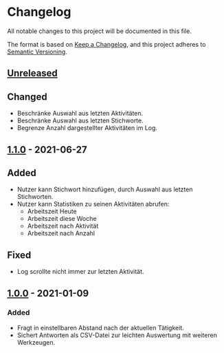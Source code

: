 # Changelog

All notable changes to this project will be documented in this file.

The format is based on [Keep a Changelog][1], and this project adheres to
[Semantic Versioning][2].

## [Unreleased]

## Changed

- Beschränke Auswahl aus letzten Aktivitäten.
- Beschränke Auswahl aus letzten Stichworte.
- Begrenze Anzahl dargestellter Aktivitäten im Log.

## [1.1.0] - 2021-06-27

## Added

- Nutzer kann Stichwort hinzufügen, durch Auswahl aus letzten Stichworten.
- Nutzer kann Statistiken zu seinen Aktivitäten abrufen:
    - Arbeitszeit Heute
    - Arbeitszeit diese Woche
    - Arbeitszeit nach Aktivität
    - Arbeitszeit nach Anzahl

## Fixed

- Log scrollte nicht immer zur letzten Aktivität.

## [1.0.0] - 2021-01-09

### Added

- Fragt in einstellbaren Abstand nach der aktuellen Tätigkeit.
- Sichert Antworten als CSV-Datei zur leichten Auswertung mit weiteren
  Werkzeugen.


[1]: https://keepachangelog.com/en/1.0.0/
[2]: https://semver.org/spec/v2.0.0.html
[Unreleased]: https://github.com/falkoschumann/activity-sampling-java/compare/v1.1.0...HEAD
[1.1.0]: https://github.com/falkoschumann/activity-sampling-java/compare/v1.1.0...v1.0.0
[1.0.0]: https://github.com/falkoschumann/activity-sampling-java/releases/tag/v1.0.0
